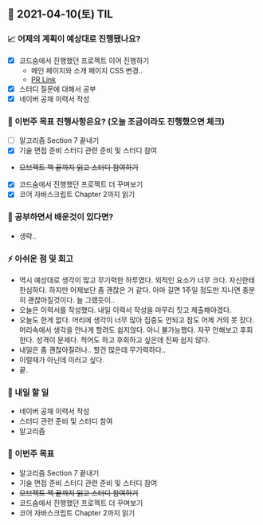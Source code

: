 ## 📆 2021-04-10(토) TIL

### 📈 어제의 계획이 예상대로 진행됐나요?
- [x] 코드숨에서 진행했던 프로젝트 이어 진행하기
  - 메인 페이지와 소개 페이지 CSS 변경..
  - [PR Link](https://github.com/CodeSoom/ConStu/pull/167)
- [x] 스터디 질문에 대해서 공부
- [x] 네이버 공채 이력서 작성

### 🦄 이번주 목표 진행사항은요? (오늘 조금이라도 진행했으면 체크)
- [ ] 알고리즘 Section 7 끝내기
- [x] 기술 면접 준비 스터디 관련 준비 및 스터디 참여
- ~~오브젝트 책 끝까지 읽고 스터디 참여하기~~
- [x] 코드숨에서 진행했던 프로젝트 더 꾸며보기
- [x] 코어 자바스크립트 Chapter 2까지 읽기

### 🤔 공부하면서 배운것이 있다면?
- 생략..

### ⚡ 아쉬운 점 및 회고
- 역시 예상대로 생각이 많고 무기력한 하루였다. 외적인 요소가 너무 크다. 자신한테 한심하다. 하지만 어제보단 좀 괜찮은 거 같다. 아마 길면 1주일 정도만 지나면 충분히 괜찮아질것이다. 늘 그랬듯이..
- 오늘은 이력서를 작성했다. 내일 이력서 작성을 마무리 짓고 제출해야겠다.
- 오늘도 한게 없다. 머리에 생각이 너무 많아 집중도 안되고 잠도 어제 거의 못 잤다. 머리속에서 생각을 안나게 할려도 쉽지않다. 아니 불가능했다. 자꾸 안해보고 후회한다. 성격이 문제다. 적어도 하고 후회하고 싶은데 진짜 쉽지 않다.
- 내일은 좀 괜찮아질려나.. 할건 많은데 무기력하다..
- 이럴때가 아닌데 이러고 싶다.
- 끝.

### 🚀 내일 할 일
- 네이버 공채 이력서 작성
- 스터디 관련 준비 및 스터디 참여
- 알고리즘

### 🎯 이번주 목표
- 알고리즘 Section 7 끝내기
- 기술 면접 준비 스터디 관련 준비 및 스터디 참여
- ~~오브젝트 책 끝까지 읽고 스터디 참여하기~~
- 코드숨에서 진행했던 프로젝트 더 꾸며보기
- 코어 자바스크립트 Chapter 2까지 읽기
